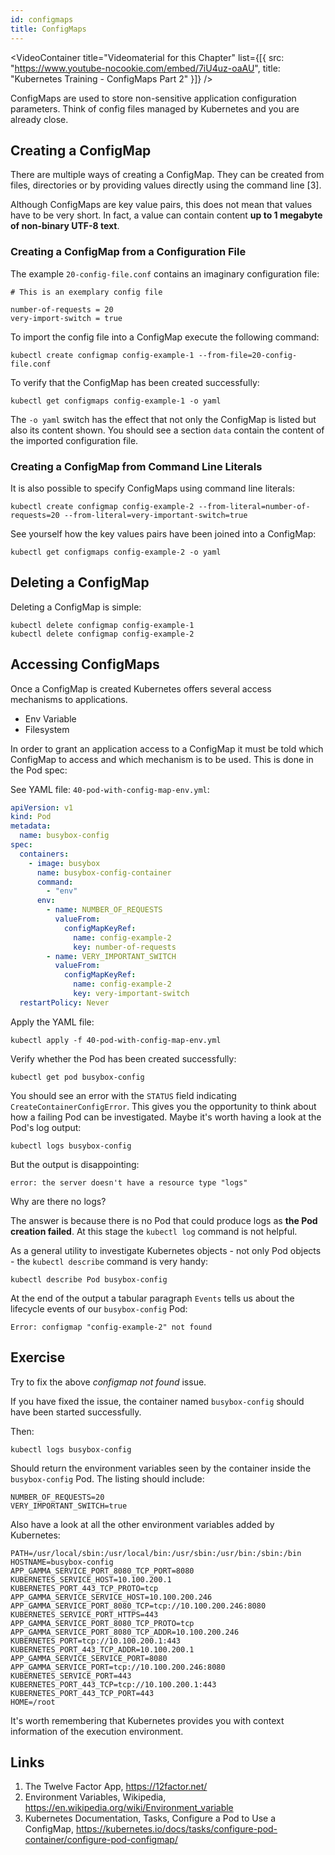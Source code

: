 ```yaml
---
id: configmaps
title: ConfigMaps
---
```


<VideoContainer
  title="Videomaterial for this Chapter"
  list={[{
   src: "https://www.youtube-nocookie.com/embed/7iU4uz-oaAU",
   title: "Kubernetes Training - ConfigMaps Part 2"
  }]}
/>

ConfigMaps are used to store non-sensitive application configuration parameters. Think of config files managed by Kubernetes and you are already close.

## Creating a ConfigMap

There are multiple ways of creating a ConfigMap. They can be created from files, directories or by providing values directly using the command line [3].

Although ConfigMaps are key value pairs, this does not mean that values have to be very short. In fact, a value can contain content **up to 1 megabyte of non-binary UTF-8 text**.

### Creating a ConfigMap from a Configuration File

The example `20-config-file.conf` contains an imaginary configuration file:

    # This is an exemplary config file

    number-of-requests = 20
    very-import-switch = true

To import the config file into a ConfigMap execute the following command:

    kubectl create configmap config-example-1 --from-file=20-config-file.conf

To verify that the ConfigMap has been created successfully:

    kubectl get configmaps config-example-1 -o yaml

The `-o yaml` switch has the effect that not only the ConfigMap is listed but also its content shown. You should see a section `data` contain the content of the imported configuration file.

### Creating a ConfigMap from Command Line Literals

It is also possible to specify ConfigMaps using command line literals:

    kubectl create configmap config-example-2 --from-literal=number-of-requests=20 --from-literal=very-important-switch=true

See yourself how the key values pairs have been joined into a ConfigMap:

    kubectl get configmaps config-example-2 -o yaml

## Deleting a ConfigMap

Deleting a ConfigMap is simple:

    kubectl delete configmap config-example-1
    kubectl delete configmap config-example-2

## Accessing ConfigMaps

Once a ConfigMap is created Kubernetes offers several access mechanisms to applications.

  * Env Variable
  * Filesystem

In order to grant an application access to a ConfigMap it must be told which ConfigMap to access and which mechanism is to be used. This is done in the Pod spec:

See YAML file: `40-pod-with-config-map-env.yml`:

```yaml
apiVersion: v1
kind: Pod
metadata:
  name: busybox-config
spec:
  containers:
    - image: busybox
      name: busybox-config-container
      command:
        - "env"
      env:
        - name: NUMBER_OF_REQUESTS
          valueFrom:
            configMapKeyRef:
              name: config-example-2
              key: number-of-requests
        - name: VERY_IMPORTANT_SWITCH
          valueFrom:
            configMapKeyRef:
              name: config-example-2
              key: very-important-switch
  restartPolicy: Never
```

Apply the YAML file:

    kubectl apply -f 40-pod-with-config-map-env.yml

Verify whether the Pod has been created successfully:

    kubectl get pod busybox-config

You should see an error with the `STATUS` field indicating `CreateContainerConfigError`. This gives you the opportunity to think about how a failing Pod can be investigated. Maybe it's worth having a look at the Pod's log output:

    kubectl logs busybox-config

But the output is disappointing:

    error: the server doesn't have a resource type "logs"

Why are there no logs?

The answer is because there is no Pod that could produce logs as **the Pod creation failed**. At this stage the `kubectl log` command is not helpful.

As a general utility to investigate Kubernetes objects - not only Pod objects - the `kubectl describe` command is very handy:

    kubectl describe Pod busybox-config

At the end of the output a tabular paragraph `Events` tells us about the lifecycle events of our `busybox-config` Pod:

    Error: configmap "config-example-2" not found

## Exercise

Try to fix the above *configmap not found* issue.

If you have fixed the issue, the container named `busybox-config` should have been started successfully.

Then:

    kubectl logs busybox-config

Should return the environment variables seen by the container inside the `busybox-config` Pod. The listing should include:

    NUMBER_OF_REQUESTS=20
    VERY_IMPORTANT_SWITCH=true

Also have a look at all the other environment variables added by Kubernetes:

    PATH=/usr/local/sbin:/usr/local/bin:/usr/sbin:/usr/bin:/sbin:/bin
    HOSTNAME=busybox-config
    APP_GAMMA_SERVICE_PORT_8080_TCP_PORT=8080
    KUBERNETES_SERVICE_HOST=10.100.200.1
    KUBERNETES_PORT_443_TCP_PROTO=tcp
    APP_GAMMA_SERVICE_SERVICE_HOST=10.100.200.246
    APP_GAMMA_SERVICE_PORT_8080_TCP=tcp://10.100.200.246:8080
    KUBERNETES_SERVICE_PORT_HTTPS=443
    APP_GAMMA_SERVICE_PORT_8080_TCP_PROTO=tcp
    APP_GAMMA_SERVICE_PORT_8080_TCP_ADDR=10.100.200.246
    KUBERNETES_PORT=tcp://10.100.200.1:443
    KUBERNETES_PORT_443_TCP_ADDR=10.100.200.1
    APP_GAMMA_SERVICE_SERVICE_PORT=8080
    APP_GAMMA_SERVICE_PORT=tcp://10.100.200.246:8080
    KUBERNETES_SERVICE_PORT=443
    KUBERNETES_PORT_443_TCP=tcp://10.100.200.1:443
    KUBERNETES_PORT_443_TCP_PORT=443
    HOME=/root

It's worth remembering that Kubernetes provides you with context information of the execution environment.

## Links

1. The Twelve Factor App, https://12factor.net/
2. Environment Variables, Wikipedia, https://en.wikipedia.org/wiki/Environment_variable
3. Kubernetes Documentation, Tasks, Configure a Pod to Use a ConfigMap, https://kubernetes.io/docs/tasks/configure-pod-container/configure-pod-configmap/
